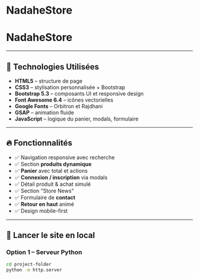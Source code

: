 # NadaheStore
# NadaheStore


---

## 🧰 Technologies Utilisées

- **HTML5** – structure de page
- **CSS3** – stylisation personnalisée + Bootstrap
- **Bootstrap 5.3** – composants UI et responsive design
- **Font Awesome 6.4** – icônes vectorielles
- **Google Fonts** – Orbitron et Rajdhani
- **GSAP** – animation fluide
- **JavaScript** – logique du panier, modals, formulaire

---

## 🔥 Fonctionnalités

- ✅ Navigation responsive avec recherche
- ✅ Section **produits dynamique**
- ✅ **Panier** avec total et actions
- ✅ **Connexion / inscription** via modals
- ✅ Détail produit & achat simulé
- ✅ Section "Store News"
- ✅ Formulaire de **contact**
- ✅ **Retour en haut** animé
- ✅ Design mobile-first

---

## 🚀 Lancer le site en local

### Option 1 – Serveur Python

```bash
cd project-folder
python -m http.server

